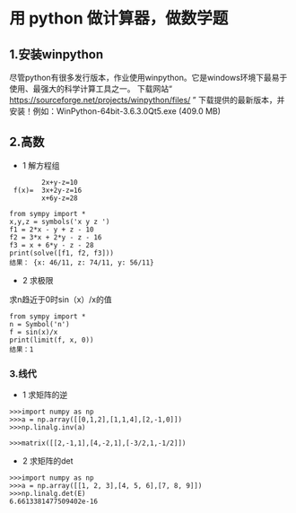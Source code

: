 # 用 python 做计算器，做数学题

## 1.安装winpython


尽管python有很多发行版本，作业使用winpython。它是windows环境下最易于使用、最强大的科学计算工具之一。
下载网站“ https://sourceforge.net/projects/winpython/files/ ” 下载提供的最新版本，并安装！例如：WinPython-64bit-3.6.3.0Qt5.exe (409.0 MB)

## 2.高数

- 1 解方程组
```
        2x+y-z=10
 f(x)=  3x+2y-z=16   
        x+6y-z=28

```

```
from sympy import *    
x,y,z = symbols('x y z ') 
f1 = 2*x - y + z - 10 
f2 = 3*x + 2*y - z - 16 
f3 = x + 6*y - z - 28 
print(solve([f1, f2, f3])) 
结果： {x: 46/11, z: 74/11, y: 56/11}
```

- 2 求极限

求n趋近于0时sin（x）/x的值

```
from sympy import *
n = Symbol('n') 
f = sin(x)/x 
print(limit(f, x, 0))
结果：1
```

### 3.线代

- 1 求矩阵的逆

```
>>>import numpy as np 
>>>a = np.array([[0,1,2],[1,1,4],[2,-1,0]])
>>>np.linalg.inv(a)

>>>matrix([[2,-1,1],[4,-2,1],[-3/2,1,-1/2]])

```

- 2 求矩阵的det

```
>>>import numpy as np 
>>>a = np.array([[1, 2, 3],[4, 5, 6],[7, 8, 9]])
>>>np.linalg.det(E)
6.6613381477509402e-16
```